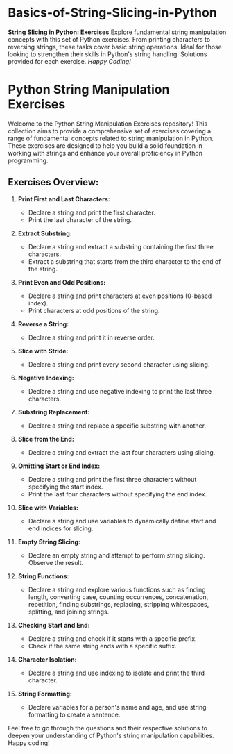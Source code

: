 # Basics-of-String-Slicing-in-Python
**String Slicing in Python: Exercises**  Explore fundamental string manipulation concepts with this set of Python exercises. From printing characters to reversing strings, these tasks cover basic string operations. Ideal for those looking to strengthen their skills in Python's string handling. Solutions provided for each exercise.   *Happy Coding!*

# Python String Manipulation Exercises

Welcome to the Python String Manipulation Exercises repository! This collection aims to provide a comprehensive set of exercises covering a range of fundamental concepts related to string manipulation in Python. These exercises are designed to help you build a solid foundation in working with strings and enhance your overall proficiency in Python programming.

## Exercises Overview:

1. **Print First and Last Characters:**
   - Declare a string and print the first character.
   - Print the last character of the string.

2. **Extract Substring:**
   - Declare a string and extract a substring containing the first three characters.
   - Extract a substring that starts from the third character to the end of the string.

3. **Print Even and Odd Positions:**
   - Declare a string and print characters at even positions (0-based index).
   - Print characters at odd positions of the string.

4. **Reverse a String:**
   - Declare a string and print it in reverse order.

5. **Slice with Stride:**
   - Declare a string and print every second character using slicing.

6. **Negative Indexing:**
   - Declare a string and use negative indexing to print the last three characters.

7. **Substring Replacement:**
   - Declare a string and replace a specific substring with another.

8. **Slice from the End:**
   - Declare a string and extract the last four characters using slicing.

9. **Omitting Start or End Index:**
   - Declare a string and print the first three characters without specifying the start index.
   - Print the last four characters without specifying the end index.

10. **Slice with Variables:**
    - Declare a string and use variables to dynamically define start and end indices for slicing.

11. **Empty String Slicing:**
    - Declare an empty string and attempt to perform string slicing. Observe the result.

12. **String Functions:**
    - Declare a string and explore various functions such as finding length, converting case, counting occurrences, concatenation, repetition, finding substrings, replacing, stripping whitespaces, splitting, and joining strings.

13. **Checking Start and End:**
    - Declare a string and check if it starts with a specific prefix.
    - Check if the same string ends with a specific suffix.

14. **Character Isolation:**
    - Declare a string and use indexing to isolate and print the third character.

15. **String Formatting:**
    - Declare variables for a person's name and age, and use string formatting to create a sentence.

Feel free to go through the questions and their respective solutions to deepen your understanding of Python's string manipulation capabilities. Happy coding!
